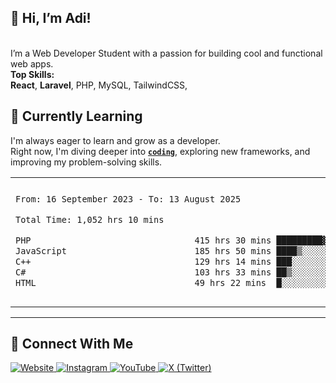 
## 🚀 Hi, I’m Adi! 

   <p>
        <br>
        I’m a Web Developer Student with a passion for building cool and functional web apps.<br>
        <b>Top Skills:</b><br>
        <b>React</b>,
        <b>Laravel</b>,        
        PHP,
        MySQL,
        TailwindCSS,
     </p>


## 🌱 Currently Learning

I'm always eager to learn and grow as a developer.  
Right now, I'm diving deeper into <a href="https://en.wikipedia.org/wiki/Coding"><code><b>coding</b></code></a>, exploring new frameworks, and improving my problem-solving skills.


<table border="0">
 <tr>
  <td>
  
 
 <!--START_SECTION:waka-->

```txt
From: 16 September 2023 - To: 13 August 2025

Total Time: 1,052 hrs 10 mins

PHP                                415 hrs 30 mins █████████▓░░░░░░░░░░░░░░░   39.07 %
JavaScript                         185 hrs 50 mins ████▒░░░░░░░░░░░░░░░░░░░░   17.48 %
C++                                129 hrs 14 mins ███░░░░░░░░░░░░░░░░░░░░░░   12.15 %
C#                                 103 hrs 33 mins ██▒░░░░░░░░░░░░░░░░░░░░░░   09.74 %
HTML                               49 hrs 22 mins  █░░░░░░░░░░░░░░░░░░░░░░░░   04.64 %
```

<!--END_SECTION:waka-->
  </td>
    <td>
   <div align="start">
        <a href="https://open.spotify.com/user/dxso20he52f5d4ti73duavf95">
        <img width="200px" src="https://spotify-github-profile.kittinanx.com/api/view.svg?uid=dxso20he52f5d4ti73duavf95&cover_image=true&theme=default&show_offline=false&background_color=121212&interchange=false" alt="Spotify Now Playing">
    </a>
</div> 

  </td>
 </tr>

</table>

---

 ## 🔗 Connect With Me

<p>
  <a href="https://adisalafudin-com.vercel.app/" target="_blank">
    <img src="https://img.shields.io/badge/Website-Visit-blue?logo=google-chrome&style=for-the-badge" alt="Website" />
  </a>
  <a href="https://instagram.com/adi.salafudin" target="_blank">
    <img src="https://img.shields.io/badge/Instagram-@adi.salafudin-E4405F?logo=instagram&logoColor=white&style=for-the-badge" alt="Instagram" />
  </a>
  <a href="https://youtube.com/@adisalafudin" target="_blank">
    <img src="https://img.shields.io/badge/YouTube-Subscribe-FF0000?logo=youtube&logoColor=white&style=for-the-badge" alt="YouTube" />
  </a>
  <a href="https://x.com/telotraash" target="_blank">
    <img src="https://img.shields.io/badge/X-@telotraash-000000?logo=x&logoColor=white&style=for-the-badge" alt="X (Twitter)" />
  </a>
</p>


